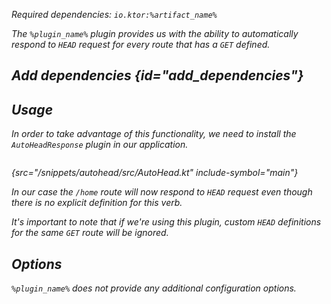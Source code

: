 [//]: # (title: AutoHeadResponse)

<var name="plugin_name" value="AutoHeadResponse"/>
<var name="artifact_name" value="ktor-server-auto-head-response"/>

<microformat>
<p>
Required dependencies: <code>io.ktor:%artifact_name%</code>
</p>
<var name="example_name" value="autohead"/>
<include src="lib.xml" include-id="download_example"/>
</microformat>


The `%plugin_name%` plugin provides us with the ability to automatically respond to `HEAD` request for every route that has a `GET` defined.

## Add dependencies {id="add_dependencies"}

<include src="lib.xml" include-id="add_ktor_artifact_intro"/>
<include src="lib.xml" include-id="add_ktor_artifact"/>

## Usage
In order to take advantage of this functionality, we need to install the `AutoHeadResponse` plugin in our application.


```kotlin
```
{src="/snippets/autohead/src/AutoHead.kt" include-symbol="main"}

In our case the `/home` route will now respond to `HEAD` request even though there is no explicit definition for this verb.

It's important to note that if we're using this plugin, custom `HEAD` definitions for the same `GET` route will be ignored.


## Options
`%plugin_name%` does not provide any additional configuration options.

